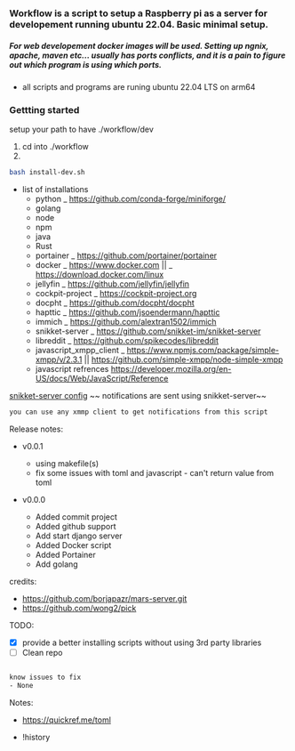 ###  Workflow is a script to setup a Raspberry pi as a server for developement running ubuntu 22.04. Basic minimal setup.
##### For web developement docker images will be used. Setting up ngnix, apache, maven etc... usually has ports conflicts, and it is a pain to figure out which program is using which ports. 

- all scripts and programs are runing ubuntu 22.04 LTS on arm64 

### Gettting started
setup your path to have ./workflow/dev
1. cd into ./workflow 
2. 
```bash 
bash install-dev.sh 

```



- list of installations
    - python _ https://github.com/conda-forge/miniforge/
    - golang
    - node
    - npm 
    - java
    - Rust
    - portainer _ https://github.com/portainer/portainer
    - docker _ https://www.docker.com || _ https://download.docker.com/linux
    - jellyfin _ https://github.com/jellyfin/jellyfin
    - cockpit-project _ https://cockpit-project.org
    - docpht _ https://github.com/docpht/docpht
    - hapttic _ https://github.com/jsoendermann/hapttic
    - immich _ https://github.com/alextran1502/immich
    - snikket-server _ https://github.com/snikket-im/snikket-server
    - libreddit _ https://github.com/spikecodes/libreddit
    - javascript_xmpp_client _ https://www.npmjs.com/package/simple-xmpp/v/2.3.1 || https://github.com/simple-xmpp/node-simple-xmpp
    - javascript refrences https://developer.mozilla.org/en-US/docs/Web/JavaScript/Reference
    


[snikket-server config](https://github.com/Nllii/workflow/blob/9ca64008ff525d0f85f36260d120f38d8dcbce5c/workflow.settings.toml#L18)
~~ notifications are sent using snikket-server~~
```bash
you can use any xmmp client to get notifications from this script
```








Release notes:
- v0.0.1 
    - using makefile(s)
    - fix some issues with toml and javascript - can't return value from toml 




- v0.0.0
    - Added commit project
    - Added github support
    - Add start django server
    - Added Docker script 
    - Added Portainer
    - Add golang 






credits:

-  https://github.com/borjapazr/mars-server.git
-  https://github.com/wong2/pick
 
TODO:
- [x] provide a better installing scripts without using 3rd party libraries
- [ ] Clean repo 
```bash

know issues to fix
- None

```




Notes: 
- https://quickref.me/toml


- !history